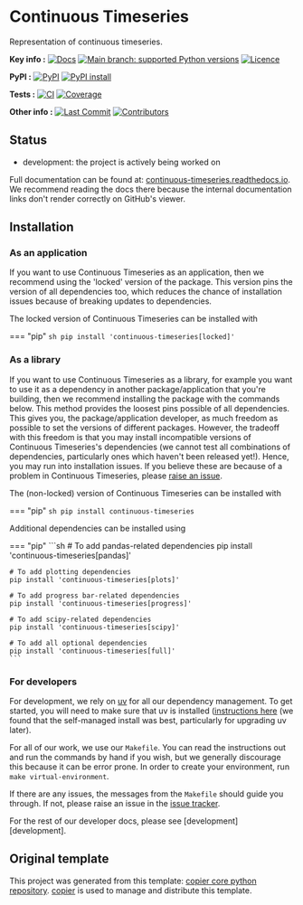 <!--- --8<-- [start:description] -->
# Continuous Timeseries

Representation of continuous timeseries.

**Key info :**
[![Docs](https://readthedocs.org/projects/continuous-timeseries/badge/?version=latest)](https://continuous-timeseries.readthedocs.io)
[![Main branch: supported Python versions](https://img.shields.io/python/required-version-toml?tomlFilePath=https%3A%2F%2Fraw.githubusercontent.com%2Fopenscm%2Fcontinuous-timeseries%2Fmain%2Fpyproject.toml)](https://github.com/openscm/continuous-timeseries/blob/main/pyproject.toml)
[![Licence](https://img.shields.io/pypi/l/continuous-timeseries?label=licence)](https://github.com/openscm/continuous-timeseries/blob/main/LICENCE)

**PyPI :**
[![PyPI](https://img.shields.io/pypi/v/continuous-timeseries.svg)](https://pypi.org/project/continuous-timeseries/)
[![PyPI install](https://github.com/openscm/continuous-timeseries/actions/workflows/install-pypi.yaml/badge.svg?branch=main)](https://github.com/openscm/continuous-timeseries/actions/workflows/install-pypi.yaml)

**Tests :**
[![CI](https://github.com/openscm/continuous-timeseries/actions/workflows/ci.yaml/badge.svg?branch=main)](https://github.com/openscm/continuous-timeseries/actions/workflows/ci.yaml)
[![Coverage](https://codecov.io/gh/openscm/continuous-timeseries/branch/main/graph/badge.svg)](https://codecov.io/gh/openscm/continuous-timeseries)

**Other info :**
[![Last Commit](https://img.shields.io/github/last-commit/openscm/continuous-timeseries.svg)](https://github.com/openscm/continuous-timeseries/commits/main)
[![Contributors](https://img.shields.io/github/contributors/openscm/continuous-timeseries.svg)](https://github.com/openscm/continuous-timeseries/graphs/contributors)
## Status

<!---

We recommend having a status line in your repo
to tell anyone who stumbles on your repository where you're up to.
Some suggested options:

- prototype: the project is just starting up and the code is all prototype
- development: the project is actively being worked on
- finished: the project has achieved what it wanted
  and is no longer being worked on, we won't reply to any issues
- dormant: the project is no longer worked on
  but we might come back to it,
  if you have questions, feel free to raise an issue
- abandoned: this project is no longer worked on
  and we won't reply to any issues
-->

- development: the project is actively being worked on

<!--- --8<-- [end:description] -->

Full documentation can be found at:
[continuous-timeseries.readthedocs.io](https://continuous-timeseries.readthedocs.io/en/latest/).
We recommend reading the docs there because the internal documentation links
don't render correctly on GitHub's viewer.

## Installation

<!--- --8<-- [start:installation] -->
### As an application

If you want to use Continuous Timeseries as an application,
then we recommend using the 'locked' version of the package.
This version pins the version of all dependencies too,
which reduces the chance of installation issues
because of breaking updates to dependencies.

The locked version of Continuous Timeseries can be installed with

=== "pip"
    ```sh
    pip install 'continuous-timeseries[locked]'
    ```

### As a library

If you want to use Continuous Timeseries as a library,
for example you want to use it
as a dependency in another package/application that you're building,
then we recommend installing the package with the commands below.
This method provides the loosest pins possible of all dependencies.
This gives you, the package/application developer,
as much freedom as possible to set the versions of different packages.
However, the tradeoff with this freedom is that you may install
incompatible versions of Continuous Timeseries's dependencies
(we cannot test all combinations of dependencies,
particularly ones which haven't been released yet!).
Hence, you may run into installation issues.
If you believe these are because of a problem in Continuous Timeseries,
please [raise an issue](https://github.com/openscm/continuous-timeseries/issues).

The (non-locked) version of Continuous Timeseries can be installed with

=== "pip"
    ```sh
    pip install continuous-timeseries
    ```

Additional dependencies can be installed using

=== "pip"
    ```sh
    # To add pandas-related dependencies
    pip install 'continuous-timeseries[pandas]'

    # To add plotting dependencies
    pip install 'continuous-timeseries[plots]'

    # To add progress bar-related dependencies
    pip install 'continuous-timeseries[progress]'

    # To add scipy-related dependencies
    pip install 'continuous-timeseries[scipy]'

    # To add all optional dependencies
    pip install 'continuous-timeseries[full]'
    ```

### For developers

For development, we rely on [uv](https://docs.astral.sh/uv/)
for all our dependency management.
To get started, you will need to make sure that uv is installed
([instructions here](https://docs.astral.sh/uv/getting-started/installation/)
(we found that the self-managed install was best,
particularly for upgrading uv later).

For all of our work, we use our `Makefile`.
You can read the instructions out and run the commands by hand if you wish,
but we generally discourage this because it can be error prone.
In order to create your environment, run `make virtual-environment`.

If there are any issues, the messages from the `Makefile` should guide you through.
If not, please raise an issue in the
[issue tracker](https://github.com/openscm/continuous-timeseries/issues).

For the rest of our developer docs, please see [development][development].

<!--- --8<-- [end:installation] -->

## Original template

This project was generated from this template:
[copier core python repository](https://gitlab.com/openscm/copier-core-python-repository).
[copier](https://copier.readthedocs.io/en/stable/) is used to manage and
distribute this template.
